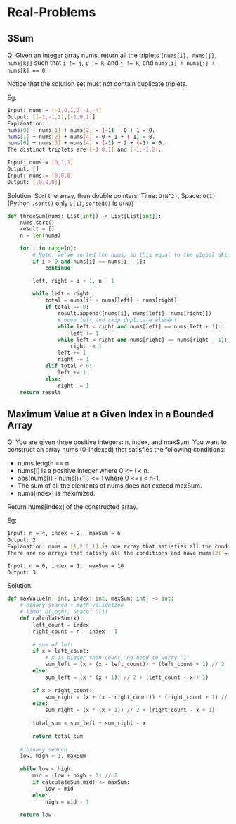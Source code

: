 # Real-Problems

## 3Sum

Q: Given an integer array nums, return all the triplets `[nums[i], nums[j], nums[k]]` such that `i != j`, `i != k`, and `j != k`, and `nums[i] + nums[j] + nums[k] == 0`.

Notice that the solution set must not contain duplicate triplets.

Eg:

```bash
Input: nums = [-1,0,1,2,-1,-4]
Output: [[-1,-1,2],[-1,0,1]]
Explanation: 
nums[0] + nums[1] + nums[2] = (-1) + 0 + 1 = 0.
nums[1] + nums[2] + nums[4] = 0 + 1 + (-1) = 0.
nums[0] + nums[3] + nums[4] = (-1) + 2 + (-1) = 0.
The distinct triplets are [-1,0,1] and [-1,-1,2].

Input: nums = [0,1,1]
Output: []
Input: nums = [0,0,0]
Output: [[0,0,0]]
```

Solution: Sort the array, then double pointers. Time: `O(N^2)`, Space: `O(1)`(Python `.sort()` only `O(1)`, `sorted()` is `O(N)`)

```py
def threeSum(nums: List[int]) -> List[List[int]]:
    nums.sort()
    result = []
    n = len(nums)

    for i in range(n):
        # Note: we've sorted the nums, so this equal to the global skip
        if i > 0 and nums[i] == nums[i - 1]:
            continue

        left, right = i + 1, n - 1
        
        while left < right:
            total = nums[i] + nums[left] + nums[right]
            if total == 0:
                result.append([nums[i], nums[left], nums[right]])
                # move left and skip duplicate element
                while left < right and nums[left] == nums[left + 1]:
                    left += 1
                while left < right and nums[right] == nums[right - 1]:
                    right -= 1
                left += 1
                right -= 1
            elif total < 0:
                left += 1
            else:
                right -= 1
    return result
```

## Maximum Value at a Given Index in a Bounded Array

Q: You are given three positive integers: n, index, and maxSum. You want to construct an array nums (0-indexed) that satisfies the following conditions:

- nums.length == n
- nums[i] is a positive integer where 0 <= i < n.
- abs(nums[i] - nums[i+1]) <= 1 where 0 <= i < n-1.
- The sum of all the elements of nums does not exceed maxSum.
- nums[index] is maximized.

Return nums[index] of the constructed array.

Eg:

```bash
Input: n = 4, index = 2,  maxSum = 6
Output: 2
Explanation: nums = [1,2,2,1] is one array that satisfies all the conditions.
There are no arrays that satisfy all the conditions and have nums[2] == 3, so 2 is the maximum nums[2].

Input: n = 6, index = 1,  maxSum = 10
Output: 3
```

Solution:

```py
def maxValue(n: int, index: int, maxSum: int) -> int:
    # binary search + math validation
    # Time: O(logN), Space: O(1)
    def calculateSum(x):
        left_count = index
        right_count = n - index - 1
        
        # sum of left
        if x > left_count:
            # x is bigger than count, no need to worry "1"
            sum_left = (x + (x - left_count)) * (left_count + 1) // 2
        else:
            sum_left = (x * (x + 1)) // 2 + (left_count - x + 1)
        
        if x > right_count:
            sum_right = (x + (x - right_count)) * (right_count + 1) // 2
        else:
            sum_right = (x * (x + 1)) // 2 + (right_count - x + 1)
        
        total_sum = sum_left + sum_right - x
        
        return total_sum
    
    # binary search
    low, high = 1, maxSum
    
    while low < high:
        mid = (low + high + 1) // 2
        if calculateSum(mid) <= maxSum:
            low = mid
        else:
            high = mid - 1
    
    return low
```
